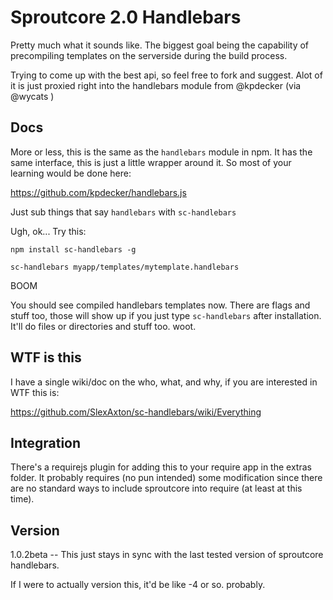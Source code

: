 # Sproutcore 2.0 Handlebars

Pretty much what it sounds like. The biggest goal being the capability of precompiling templates on the serverside during the build process.

Trying to come up with the best api, so feel free to fork and suggest. Alot of it is just proxied right into the handlebars module from @kpdecker (via @wycats )

## Docs

More or less, this is the same as the `handlebars` module in npm. It has the same interface, this is just a little wrapper around it. So most of your learning would be done here:

https://github.com/kpdecker/handlebars.js

Just sub things that say `handlebars` with `sc-handlebars`

Ugh, ok... Try this:

`npm install sc-handlebars -g`

`sc-handlebars myapp/templates/mytemplate.handlebars`

BOOM

You should see compiled handlebars templates now. There are flags and stuff too, those will show up if you just type `sc-handlebars` after installation. It'll do files or directories and stuff too. woot.

## WTF is this

I have a single wiki/doc on the who, what, and why, if you are interested in WTF this is:

https://github.com/SlexAxton/sc-handlebars/wiki/Everything

## Integration

There's a requirejs plugin for adding this to your require app in the extras folder. It probably requires (no pun intended) some modification since there are no standard ways to include sproutcore into require (at least at this time).

## Version

1.0.2beta  -- This just stays in sync with the last tested version of sproutcore handlebars.

If I were to actually version this, it'd be like -4 or so. probably.
